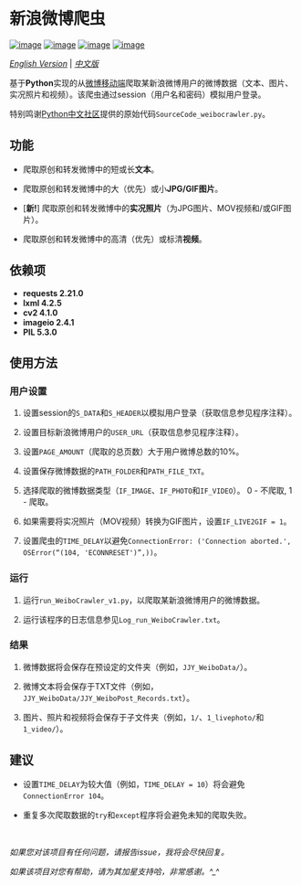 # 新浪微博爬虫

[![image](https://img.shields.io/badge/license-MIT-green.svg)](https://github.com/HeZhang1994/weibo-crawler/blob/master/LICENSE)
[![image](https://img.shields.io/badge/python-3.7-blue.svg)]()
[![image](https://img.shields.io/badge/status-stable-brightgreen.svg)]()
[![image](https://img.shields.io/badge/build-passing-brightgreen.svg)]()

[*English Version*](https://github.com/HeZhang1994/weibo-crawler/blob/master/README.md) | [*中文版*](https://github.com/HeZhang1994/weibo-crawler/blob/master/README-cn.md)

基于**Python**实现的从[微博移动端](https://m.weibo.cn/)爬取某新浪微博用户的微博数据（文本、图片、实况照片和视频）。该爬虫通过session（用户名和密码）模拟用户登录。

特别鸣谢[Python中文社区](https://blog.csdn.net/BF02jgtRS00XKtCx/article/details/79547627)提供的原始代码`SourceCode_weibocrawler.py`。

## 功能

- 爬取原创和转发微博中的短或长**文本**。

- 爬取原创和转发微博中的大（优先）或小**JPG/GIF图片**。

- [**新!**] 爬取原创和转发微博中的**实况照片**（为JPG图片、MOV视频和/或GIF图片）。

- 爬取原创和转发微博中的高清（优先）或标清**视频**。

## 依赖项

* __requests 2.21.0__
* __lxml 4.2.5__
* __cv2 4.1.0__
* __imageio 2.4.1__
* __PIL 5.3.0__

## 使用方法

### 用户设置

1. 设置session的`S_DATA`和`S_HEADER`以模拟用户登录（获取信息参见程序注释）。

2. 设置目标新浪微博用户的`USER_URL`（获取信息参见程序注释）。

3. 设置`PAGE_AMOUNT`（爬取的总页数）大于用户微博总数的10%。

4. 设置保存微博数据的`PATH_FOLDER`和`PATH_FILE_TXT`。

5. 选择爬取的微博数据类型（`IF_IMAGE`、`IF_PHOTO`和`IF_VIDEO`）。 0 - 不爬取, 1 - 爬取。

6. 如果需要将实况照片（MOV视频）转换为GIF图片，设置`IF_LIVE2GIF = 1`。

7. 设置爬虫的`TIME_DELAY`以避免`ConnectionError: ('Connection aborted.', OSError(“(104, 'ECONNRESET')”,))`。

### 运行

1. 运行`run_WeiboCrawler_v1.py`，以爬取某新浪微博用户的微博数据。

2. 运行该程序的日志信息参见`Log_run_WeiboCrawler.txt`。

### 结果

1. 微博数据将会保存在预设定的文件夹（例如，`JJY_WeiboData/`）。

2. 微博文本将会保存于TXT文件（例如，`JJY_WeiboData/JJY_WeiboPost_Records.txt`）。

3. 图片、照片和视频将会保存于子文件夹（例如，`1/`、`1_livephoto/`和`1_video/`）。

## 建议

- 设置`TIME_DELAY`为较大值（例如，`TIME_DELAY = 10`）将会避免`ConnectionError 104`。

- 重复多次爬取数据的`try`和`except`程序将会避免未知的爬取失败。

<br>

<i>如果您对该项目有任何问题，请报告issue，我将会尽快回复。</i>

<i>如果该项目对您有帮助，请为其加星支持哈，非常感谢。^_^</i>
